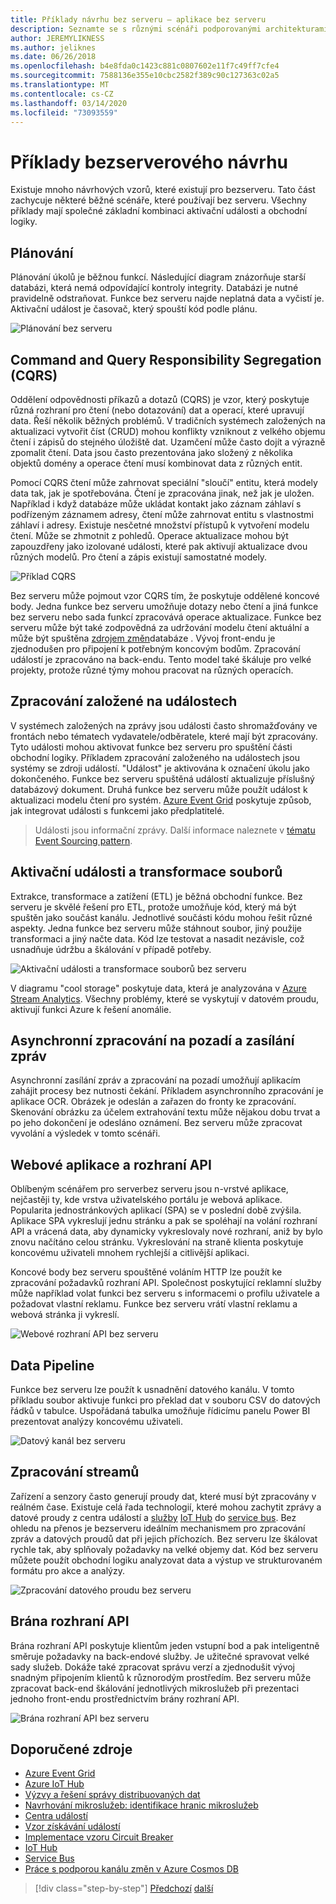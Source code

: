 ```yaml
---
title: Příklady návrhu bez serveru – aplikace bez serveru
description: Seznamte se s různými scénáři podporovanými architekturami bez serveru, od plánování a zpracování založeného na událostech až po aktivační události souborů a proces datového proudu.
author: JEREMYLIKNESS
ms.author: jeliknes
ms.date: 06/26/2018
ms.openlocfilehash: b4e8fda0c1423c881c0807602e11f7c49ff7cfe4
ms.sourcegitcommit: 7588136e355e10cbc2582f389c90c127363c02a5
ms.translationtype: MT
ms.contentlocale: cs-CZ
ms.lasthandoff: 03/14/2020
ms.locfileid: "73093559"
---
```

# <a name="serverless-design-examples"></a>Příklady bezserverového návrhu

Existuje mnoho návrhových vzorů, které existují pro bezserveru. Tato část zachycuje některé běžné scénáře, které používají bez serveru. Všechny příklady mají společné základní kombinaci aktivační události a obchodní logiky.

## <a name="scheduling"></a>Plánování

Plánování úkolů je běžnou funkcí. Následující diagram znázorňuje starší databázi, která nemá odpovídající kontroly integrity. Databázi je nutné pravidelně odstraňovat. Funkce bez serveru najde neplatná data a vyčistí je. Aktivační událost je časovač, který spouští kód podle plánu.

![Plánování bez serveru](./media/serverless-scheduling.png)

## <a name="command-and-query-responsibility-segregation-cqrs"></a>Command and Query Responsibility Segregation (CQRS)

Oddělení odpovědnosti příkazů a dotazů (CQRS) je vzor, který poskytuje různá rozhraní pro čtení (nebo dotazování) dat a operací, které upravují data. Řeší několik běžných problémů. V tradičních systémech založených na aktualizaci vytvořit číst (CRUD) mohou konflikty vzniknout z velkého objemu čtení i zápisů do stejného úložiště dat. Uzamčení může často dojít a výrazně zpomalit čtení. Data jsou často prezentována jako složený z několika objektů domény a operace čtení musí kombinovat data z různých entit.

Pomocí CQRS čtení může zahrnovat speciální "sloučí" entitu, která modely data tak, jak je spotřebována. Čtení je zpracována jinak, než jak je uložen. Například i když databáze může ukládat kontakt jako záznam záhlaví s podřízeným záznamem adresy, čtení může zahrnovat entitu s vlastnostmi záhlaví i adresy. Existuje nesčetné množství přístupů k vytvoření modelu čtení. Může se zhmotnit z pohledů. Operace aktualizace mohou být zapouzdřeny jako izolované události, které pak aktivují aktualizace dvou různých modelů. Pro čtení a zápis existují samostatné modely.

![Příklad CQRS](./media/cqrs-example.png)

Bez serveru může pojmout vzor CQRS tím, že poskytuje oddělené koncové body. Jedna funkce bez serveru umožňuje dotazy nebo čtení a jiná funkce bez serveru nebo sada funkcí zpracovává operace aktualizace. Funkce bez serveru může být také zodpovědná za udržování modelu čtení aktuální a může být spuštěna [zdrojem změn](https://docs.microsoft.com/azure/cosmos-db/change-feed)databáze . Vývoj front-endu je zjednodušen pro připojení k potřebným koncovým bodům. Zpracování událostí je zpracováno na back-endu. Tento model také škáluje pro velké projekty, protože různé týmy mohou pracovat na různých operacích.

## <a name="event-based-processing"></a>Zpracování založené na událostech

V systémech založených na zprávy jsou události často shromažďovány ve frontách nebo tématech vydavatele/odběratele, které mají být zpracovány. Tyto události mohou aktivovat funkce bez serveru pro spuštění části obchodní logiky. Příkladem zpracování založeného na událostech jsou systémy se zdroji událostí. "Událost" je aktivována k označení úkolu jako dokončeného. Funkce bez serveru spuštěná událostí aktualizuje příslušný databázový dokument. Druhá funkce bez serveru může použít událost k aktualizaci modelu čtení pro systém. [Azure Event Grid](https://docs.microsoft.com/azure/event-grid/overview) poskytuje způsob, jak integrovat události s funkcemi jako předplatitelé.

> Události jsou informační zprávy. Další informace naleznete v [tématu Event Sourcing pattern](https://docs.microsoft.com/azure/architecture/patterns/event-sourcing).

## <a name="file-triggers-and-transformations"></a>Aktivační události a transformace souborů

Extrakce, transformace a zatížení (ETL) je běžná obchodní funkce. Bez serveru je skvělé řešení pro ETL, protože umožňuje kód, který má být spuštěn jako součást kanálu. Jednotlivé součásti kódu mohou řešit různé aspekty. Jedna funkce bez serveru může stáhnout soubor, jiný použije transformaci a jiný načte data. Kód lze testovat a nasadit nezávisle, což usnadňuje údržbu a škálování v případě potřeby.

![Aktivační události a transformace souborů bez serveru](./media/serverless-file-triggers.png)

V diagramu "cool storage" poskytuje data, která je analyzována v [Azure Stream Analytics](https://docs.microsoft.com/azure/stream-analytics). Všechny problémy, které se vyskytují v datovém proudu, aktivují funkci Azure k řešení anomálie.

## <a name="asynchronous-background-processing-and-messaging"></a>Asynchronní zpracování na pozadí a zasílání zpráv

Asynchronní zasílání zpráv a zpracování na pozadí umožňují aplikacím zahájit procesy bez nutnosti čekání. Příkladem asynchronního zpracování je aplikace OCR. Obrázek je odeslán a zařazen do fronty ke zpracování. Skenování obrázku za účelem extrahování textu může nějakou dobu trvat a po jeho dokončení je odesláno oznámení. Bez serveru může zpracovat vyvolání a výsledek v tomto scénáři.

## <a name="web-apps-and-apis"></a>Webové aplikace a rozhraní API

Oblíbeným scénářem pro serverbez serveru jsou n-vrstvé aplikace, nejčastěji ty, kde vrstva uživatelského portálu je webová aplikace. Popularita jednostránkových aplikací (SPA) se v poslední době zvýšila. Aplikace SPA vykreslují jednu stránku a pak se spoléhají na volání rozhraní API a vrácená data, aby dynamicky vykreslovaly nové rozhraní, aniž by bylo znovu načítáno celou stránku. Vykreslování na straně klienta poskytuje koncovému uživateli mnohem rychlejší a citlivější aplikaci.

Koncové body bez serveru spouštěné voláním HTTP lze použít ke zpracování požadavků rozhraní API. Společnost poskytující reklamní služby může například volat funkci bez serveru s informacemi o profilu uživatele a požadovat vlastní reklamu. Funkce bez serveru vrátí vlastní reklamu a webová stránka ji vykreslí.

![Webové rozhraní API bez serveru](./media/serverless-web-api.png)

## <a name="data-pipeline"></a>Data Pipeline

Funkce bez serveru lze použít k usnadnění datového kanálu. V tomto příkladu soubor aktivuje funkci pro překlad dat v souboru CSV do datových řádků v tabulce. Uspořádaná tabulka umožňuje řídicímu panelu Power BI prezentovat analýzy koncovému uživateli.

![Datový kanál bez serveru](./media/serverless-data-pipeline.png)

## <a name="stream-processing"></a>Zpracování streamů

Zařízení a senzory často generují proudy dat, které musí být zpracovány v reálném čase. Existuje celá řada technologií, které mohou zachytit zprávy a datové proudy z centra událostí a [služby](https://docs.microsoft.com/azure/event-hubs/event-hubs-what-is-event-hubs) [IoT Hub](https://docs.microsoft.com/azure/iot-hub) do [service bus](https://docs.microsoft.com/azure/service-bus). Bez ohledu na přenos je bezserveru ideálním mechanismem pro zpracování zpráv a datových proudů dat při jejich příchozích. Bez serveru lze škálovat rychle tak, aby splňovaly požadavky na velké objemy dat. Kód bez serveru můžete použít obchodní logiku analyzovat data a výstup ve strukturovaném formátu pro akce a analýzy.

![Zpracování datového proudu bez serveru](./media/serverless-stream-processing.png)

## <a name="api-gateway"></a>Brána rozhraní API

Brána rozhraní API poskytuje klientům jeden vstupní bod a pak inteligentně směruje požadavky na back-endové služby. Je užitečné spravovat velké sady služeb. Dokáže také zpracovat správu verzí a zjednodušit vývoj snadným připojením klientů k různorodým prostředím. Bez serveru může zpracovat back-end škálování jednotlivých mikroslužeb při prezentaci jednoho front-endu prostřednictvím brány rozhraní API.

![Brána rozhraní API bez serveru](./media/serverless-api-gateway.png)

## <a name="recommended-resources"></a>Doporučené zdroje

- [Azure Event Grid](https://docs.microsoft.com/azure/event-grid/overview)
- [Azure IoT Hub](https://docs.microsoft.com/azure/iot-hub)
- [Výzvy a řešení správy distribuovaných dat](../microservices/architect-microservice-container-applications/distributed-data-management.md)
- [Navrhování mikroslužeb: identifikace hranic mikroslužeb](https://docs.microsoft.com/azure/architecture/microservices/microservice-boundaries)
- [Centra událostí](https://docs.microsoft.com/azure/event-hubs/event-hubs-what-is-event-hubs)
- [Vzor získávání událostí](https://docs.microsoft.com/azure/architecture/patterns/event-sourcing)
- [Implementace vzoru Circuit Breaker](../microservices/implement-resilient-applications/implement-circuit-breaker-pattern.md)
- [IoT Hub](https://docs.microsoft.com/azure/iot-hub)
- [Service Bus](https://docs.microsoft.com/azure/service-bus)
- [Práce s podporou kanálu změn v Azure Cosmos DB](https://docs.microsoft.com/azure/cosmos-db/change-feed)

>[!div class="step-by-step"]
>[Předchozí](serverless-architecture-considerations.md)
>[další](azure-serverless-platform.md)
